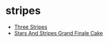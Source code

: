 # stripes

 * [Three Stripes](../../index/t/three-stripes-201019.json)
 * [Stars And Stripes Grand Finale Cake](../../index/s/stars-and-stripes-grand-finale-cake.json)
